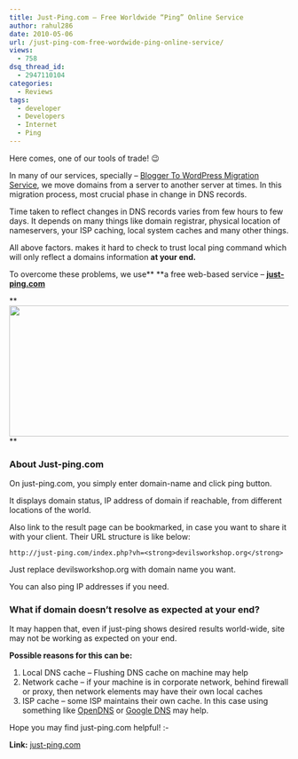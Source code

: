 ```yaml
---
title: Just-Ping.com – Free Worldwide “Ping” Online Service
author: rahul286
date: 2010-05-06
url: /just-ping-com-free-wordwide-ping-online-service/
views:
  - 758
dsq_thread_id:
  - 2947110104
categories:
  - Reviews
tags:
  - developer
  - Developers
  - Internet
  - Ping
---
```

Here comes, one of our tools of trade! 😉

In many of our services, specially &#8211; <a href="http://bloggertowp.org/" onclick="_gaq.push(['_trackEvent', 'outbound-article', 'http://bloggertowp.org/', 'Blogger To WordPress Migration Service']);" >Blogger To WordPress Migration Service</a>, we move domains from a server to another server at times. In this migration process, most crucial phase in change in DNS records.

Time taken to reflect changes in DNS records varies from few hours to few days. It depends on many things like domain registrar, physical location of nameservers, your ISP caching, local system caches and many other things.

All above factors. makes it hard to check to trust local ping command which will only reflect a domains information **at your end.**

To overcome these problems, we use** **a free web-based service &#8211; **<a href="http://just-ping.com/" onclick="_gaq.push(['_trackEvent', 'outbound-article', 'http://just-ping.com/', 'just-ping.com']);" >just-ping.com</a>**

**[<img class="alignnone size-medium wp-image-24630" title="just ping service-2" src="http://cdn.devilsworkshop.org/files/2010/05/just-ping-service-2-600x236.png" alt="" width="600" height="236" />][1]  
**

### About Just-ping.com

On just-ping.com, you simply enter domain-name and click ping button.

It displays domain status, IP address of domain if reachable, from different locations of the world.

Also link to the result page can be bookmarked, in case you want to share it with your client. Their URL structure is like below:

<pre><code class="no-highlight">http://just-ping.com/index.php?vh=&lt;strong>devilsworkshop.org&lt;/strong></code></pre>

Just replace devilsworkshop.org with domain name you want.

You can also ping IP addresses if you need.

### What if domain doesn&#8217;t resolve as expected at your end?

It may happen that, even if just-ping shows desired results world-wide, site may not be working as expected on your end.

**Possible reasons for this can be:**

  1. Local DNS cache &#8211; Flushing DNS cache on machine may help
  2. Network cache &#8211; if your machine is in corporate network, behind firewall or proxy, then network elements may have their own local caches
  3. ISP cache &#8211; some ISP maintains their own cache. In this case using something like [OpenDNS][2] or [Google DNS][3] may help.

Hope you may find just-ping.com helpful! <img src="http://devilsworkshop.org/wp-includes/images/smilies/simple-smile.png" alt=":-)" class="wp-smiley" style="height: 1em; max-height: 1em;" />

**Link:** <a href="http://just-ping.com/" onclick="_gaq.push(['_trackEvent', 'outbound-article', 'http://just-ping.com/', 'just-ping.com']);" >just-ping.com</a>

 [1]: http://cdn.devilsworkshop.org/files/2010/05/just-ping-service-2.png
 [2]: http://devilsworkshop.org/opendns-a-free-alternative/
 [3]: http://devilsworkshop.org/google-introdces-public-dns-to-speed-up-the-internet/
